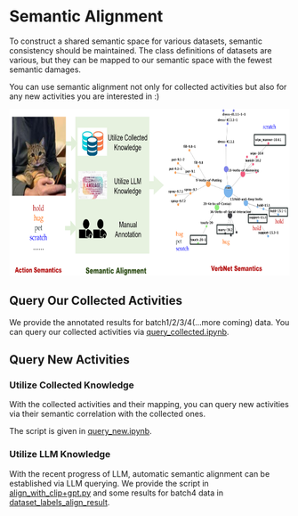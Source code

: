 # Semantic Alignment

To construct a shared semantic space for various datasets, semantic consistency should be maintained. The class definitions of datasets are various, but they can be mapped to our semantic space with the fewest semantic damages. 

You can use semantic alignment not only for collected activities but also for any new activities you are interested in :)

<p align='center'>
    <img src="../img/semantic_alignment.png", height="300">
</p>

## Query Our Collected Activities
We provide the annotated results for batch1/2/3/4(...more coming) data.
You can query our collected activities via [query_collected.ipynb](./semantic_alignment/query_collected.ipynb).

## Query New Activities
### Utilize Collected Knowledge
With the collected activities and their mapping, you can query new activities via their semantic correlation with the collected ones.

The script is given in [query_new.ipynb](./semantic_alignment/query_new.ipynb).

### Utilize LLM Knowledge
With the recent progress of LLM, automatic semantic alignment can be established via LLM querying. We provide the script in [align_with_clip+gpt.py](./semantic_alignment/align_with_clip+gpt.py) and some results for batch4 data in [dataset_labels_align_result](./semantic_alignment/dataset_labels_align_result).

